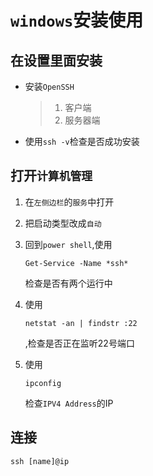 # `windows`安装使用

## 在设置里面安装

* 安装`OpenSSH`

  > 1. 客户端
  > 2. 服务器端



* 使用`ssh -v`检查是否成功安装



## 打开`计算机管理`

1. 在`左侧边栏`的`服务`中打开

2. 把启动类型改成`自动`

3. 回到`power shell`,使用

   ```shell
   Get-Service -Name *ssh*
   ```

   检查是否有两个运行中

4. 使用

   ```shell
   netstat -an | findstr :22
   ```

   ,检查是否正在监听22号端口

5. 使用

   ```shell
   ipconfig
   ```

   检查`IPV4 Address`的IP



## 连接

```shell
ssh [name]@ip
```



